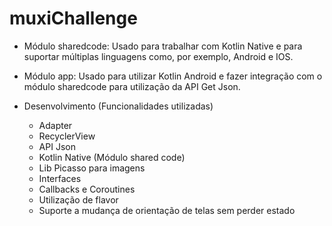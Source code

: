 # muxiChallenge

- Módulo sharedcode:
    Usado para trabalhar com Kotlin Native e para suportar múltiplas linguagens como, por exemplo, Android e IOS.

- Módulo app:
    Usado para utilizar Kotlin Android e fazer integração com o módulo sharedcode para utilização da API Get Json.
    
- Desenvolvimento (Funcionalidades utilizadas)
    * Adapter
    * RecyclerView
    * API Json
    * Kotlin Native (Módulo shared code)
    * Lib Picasso para imagens
    * Interfaces
    * Callbacks e Coroutines
    * Utilização de flavor
    * Suporte a mudança de orientação de telas sem perder estado
  

